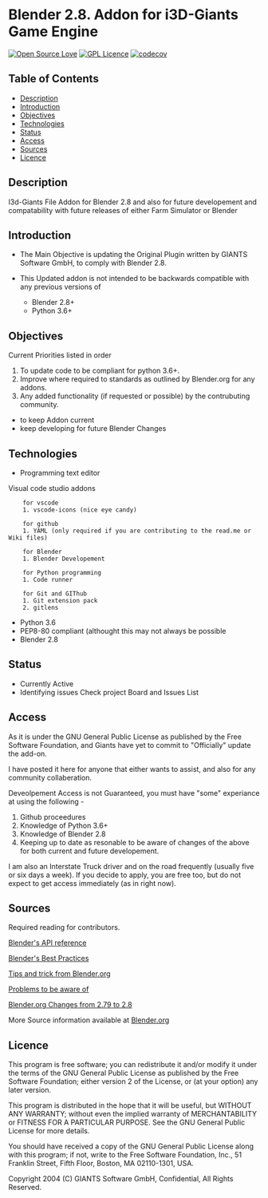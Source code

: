 # Blender 2.8. Addon for i3D-Giants Game Engine
[![Open Source Love](https://badges.frapsoft.com/os/v1/open-source.svg?v=103)](https://github.com/ellerbrock/open-source-badges/)
[![GPL Licence](https://badges.frapsoft.com/os/gpl/gpl.svg?v=103)](https://opensource.org/licenses/GPL-3.0/)
[![codecov](https://codecov.io/gh/Tallion-07/Blender-2.8-Plug-in-Giants-Engine/branch/master/graph/badge.svg)](https://codecov.io/gh/Tallion-07/Blender-2.8-Plug-in-Giants-Engine)

## Table of Contents

* [Description](#description)
* [Introduction](#introduction)
* [Objectives](#objectives)
* [Technologies](#technologies)
* [Status](#status)
* [Access](#access)
* [Sources](#sources)
* [Licence](#licence)

## Description

I3d-Giants File Addon for Blender 2.8 and also for future developement and compatability
with future releases of either Farm Simulator or Blender

## Introduction

* The Main Objective is updating the Original Plugin written by GIANTS Software GmbH, to comply with Blender 2.8.
* This Updated addon is not intended to be backwards compatible with any previous versions of

  * Blender 2.8+
  * Python 3.6+

## Objectives

Current Priorities listed in order

1. To update code to be compliant for python 3.6+.
2. Improve where required to standards as outlined by Blender.org for any addons.
3. Any added functionality (if requested or possible) by the contrubuting community.

* to keep Addon current
* keep developing for future Blender Changes

## Technologies

* Programming text editor

Visual code studio
        addons

        for vscode
        1. vscode-icons (nice eye candy)

        for github
        1. YAML (only required if you are contributing to the read.me or Wiki files)

        for Blender
        1. Blender Developement

        for Python programming
        1. Code runner

        for Git and GIThub
        1. Git extension pack
        2. gitlens

* Python 3.6
* PEP8-80 compliant (althought this may not always be possible
* Blender 2.8

## Status

* Currently Active
* Identifying issues  Check project Board and Issues List

## Access

As it is under the GNU General Public License as published by the Free Software Foundation, and Giants have yet to commit to
"Officially" update the add-on.

I have posted it here for anyone that either wants to assist, and also for any community collaberation.

Deveolpement Access is not Guaranteed, you must have "some" experiance at using  the following -

1. Github proceedures
2. Knowledge of Python 3.6+
3. Knowledge of Blender 2.8
4. Keeping up to date as resonable to be aware of changes of the above for both current and future developement.

I am also an Interstate Truck driver and on the road frequently (usually five or six days a week).
If you decide to apply, you are free too, but do not expect to get access immediately (as in right now).

## Sources

 Required reading for contributors.

[Blender's API reference](https://docs.blender.org/api/current/info_api_reference.html)

[Blender's Best Practices](https://docs.blender.org/api/current/info_best_practice.html)

[Tips and trick from Blender.org](https://docs.blender.org/api/current/info_tips_and_tricks.html)

[Problems to be aware of](https://docs.blender.org/api/current/info_gotcha.html)

[Blender.org Changes from 2.79 to 2.8](https://docs.blender.org/api/current/change_log.html)

More Source information available at [Blender.org](https://docs.blender.org/api/current/index.html)

## Licence

This program is free software; you can redistribute it and/or modify it under the terms of the GNU General Public License as published by the Free Software Foundation; either version 2 of the License, or (at your option) any later version.

This program is distributed in the hope that it will be useful, but WITHOUT ANY WARRANTY; without even the implied warranty of MERCHANTABILITY or FITNESS FOR A PARTICULAR PURPOSE. See the GNU General Public License for more details.

You should have received a copy of the GNU General Public License along with this program; if not, write to the Free Software Foundation, Inc., 51 Franklin Street, Fifth Floor, Boston, MA 02110-1301, USA.

Copyright 2004 (C) GIANTS Software GmbH, Confidential, All Rights Reserved.
